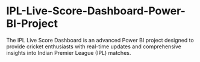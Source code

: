 # IPL-Live-Score-Dashboard-Power-BI-Project
The IPL Live Score Dashboard is an advanced Power BI project designed to provide cricket enthusiasts with real-time updates and comprehensive insights into Indian Premier League (IPL) matches. 
